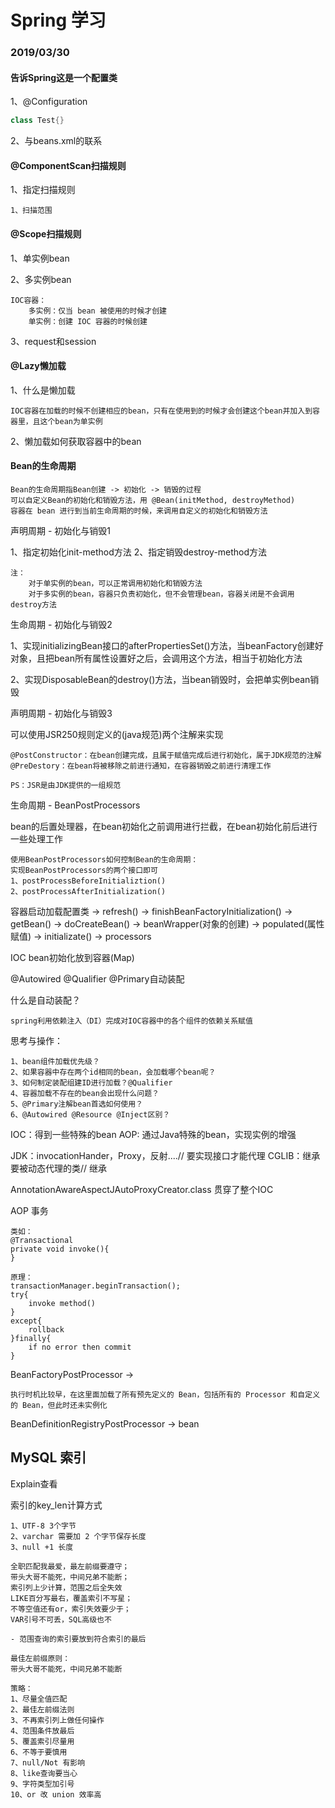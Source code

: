 # Spring 学习

### 2019/03/30

#### 告诉Spring这是一个配置类

1、@Configuration
```JAVA
class Test{}
```
2、与beans.xml的联系

#### @ComponentScan扫描规则

1、指定扫描规则

    1、扫描范围
    
#### @Scope扫描规则

1、单实例bean

2、多实例bean

    IOC容器：
        多实例：仅当 bean 被使用的时候才创建
        单实例：创建 IOC 容器的时候创建

3、request和session

#### @Lazy懒加载

1、什么是懒加载

    IOC容器在加载的时候不创建相应的bean，只有在使用到的时候才会创建这个bean并加入到容器里，且这个bean为单实例

2、懒加载如何获取容器中的bean

#### Bean的生命周期

    Bean的生命周期指Bean创建 -> 初始化 -> 销毁的过程
    可以自定义Bean的初始化和销毁方法，用 @Bean(initMethod, destroyMethod)
    容器在 bean 进行到当前生命周期的时候，来调用自定义的初始化和销毁方法
    
声明周期 - 初始化与销毁1

1、指定初始化init-method方法
2、指定销毁destroy-method方法

    注：
        对于单实例的bean，可以正常调用初始化和销毁方法
        对于多实例的bean，容器只负责初始化，但不会管理bean，容器关闭是不会调用destroy方法

生命周期 - 初始化与销毁2

1、实现initializingBean接口的afterPropertiesSet()方法，当beanFactory创建好对象，且把bean所有属性设置好之后，会调用这个方法，相当于初始化方法

2、实现DisposableBean的destroy()方法，当bean销毁时，会把单实例bean销毁

声明周期 - 初始化与销毁3

可以使用JSR250规则定义的(java规范)两个注解来实现

    @PostConstructor：在bean创建完成，且属于赋值完成后进行初始化，属于JDK规范的注解
    @PreDestory：在bean将被移除之前进行通知，在容器销毁之前进行清理工作
    
    PS：JSR是由JDK提供的一组规范
    
生命周期 - BeanPostProcessors

bean的后置处理器，在bean初始化之前调用进行拦截，在bean初始化前后进行一些处理工作

    使用BeanPostProcessors如何控制Bean的生命周期：
    实现BeanPostProcessors的两个接口即可
    1、postProcessBeforeInitializtion()
    2、postProcessAfterInitialization()
    
容器启动加载配置类 -> refresh() -> finishBeanFactoryInitialization() -> getBean() -> doCreateBean() -> beanWrapper(对象的创建) -> populated(属性赋值) -> initializate() -> processors

IOC bean初始化放到容器(Map)

@Autowired @Qualifier @Primary自动装配

什么是自动装配？
    
    spring利用依赖注入（DI）完成对IOC容器中的各个组件的依赖关系赋值
    
思考与操作：

    1、bean组件加载优先级？
    2、如果容器中存在两个id相同的bean，会加载哪个bean呢？
    3、如何制定装配组建ID进行加载？@Qualifier
    4、容器加载不存在的bean会出现什么问题？
    5、@Primary注解bean首选如何使用？
    6、@Autowired @Resource @Inject区别？
    
IOC：得到一些特殊的bean
AOP: 通过Java特殊的bean，实现实例的增强

JDK：invocationHander，Proxy，反射....// 要实现接口才能代理
CGLIB：继承要被动态代理的类// 继承

AnnotationAwareAspectJAutoProxyCreator.class 贯穿了整个IOC

AOP 事务

    类如：
    @Transactional
    private void invoke(){
    }
    
    原理：
    transactionManager.beginTransaction();
    try{
        invoke method()
    }
    except{
        rollback
    }finally{
        if no error then commit
    }
    
BeanFactoryPostProcessor -> 

    执行时机比较早，在这里面加载了所有预先定义的 Bean，包括所有的 Processor 和自定义的 Bean，但此时还未实例化 

BeanDefinitionRegistryPostProcessor -> bean


## MySQL 索引

Explain查看

索引的key_len计算方式

    1、UTF-8 3个字节
    2、varchar 需要加 2 个字节保存长度
    3、null +1 长度
    
    全职匹配我最爱，最左前缀要遵守；
    带头大哥不能死，中间兄弟不能断；
    索引列上少计算，范围之后全失效
    LIKE百分写最右，覆盖索引不写星；
    不等空值还有or，索引失效要少于；
    VAR引号不可丢，SQL高级也不
    
    - 范围查询的索引要放到符合索引的最后
    
    最佳左前缀原则：
    带头大哥不能死，中间兄弟不能断
    
    策略：
    1、尽量全值匹配
    2、最佳左前缀法则
    3、不再索引列上做任何操作
    4、范围条件放最后
    5、覆盖索引尽量用
    6、不等于要慎用
    7、null/Not 有影响
    8、like查询要当心
    9、字符类型加引号
    10、or 改 union 效率高